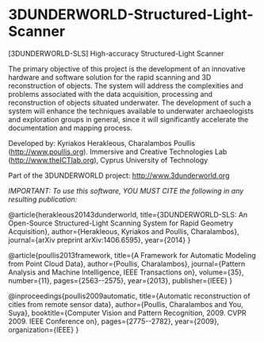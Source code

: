 3DUNDERWORLD-Structured-Light-Scanner
=====================================

[3DUNDERWORLD-SLS] High-accuracy Structured-Light Scanner

The primary objective of this project is the development of an innovative hardware and software solution for the rapid scanning and 3D reconstruction of objects. The system will address the complexities and problems associated with the data acquisition, processing and reconstruction of objects situated underwater. The development of such a system will enhance the techniques available to underwater archaeologists and exploration groups in general, since it will significantly accelerate the documentation and mapping process.

Developed by: Kyriakos Herakleous, Charalambos Poullis (http://www.poullis.org). Immersive and Creative Technologies Lab (http://www.theICTlab.org), Cyprus University of Technology

Part of the 3DUNDERWORLD project: http://www.3dunderworld.org

*IMPORTANT: To use this software, YOU MUST CITE the following in any resulting publication:*

@article{herakleous20143dunderworld,
  title={3DUNDERWORLD-SLS: An Open-Source Structured-Light Scanning System for Rapid Geometry Acquisition},
  author={Herakleous, Kyriakos and Poullis, Charalambos},
  journal={arXiv preprint arXiv:1406.6595},
  year={2014}
}

@article{poullis2013framework,
  title={A Framework for Automatic Modeling from Point Cloud Data},
  author={Poullis, Charalambos},
  journal={Pattern Analysis and Machine Intelligence, IEEE Transactions on},
  volume={35},
  number={11},
  pages={2563--2575},
  year={2013},
  publisher={IEEE}
}

@inproceedings{poullis2009automatic,
  title={Automatic reconstruction of cities from remote sensor data},
  author={Poullis, Charalambos and You, Suya},
  booktitle={Computer Vision and Pattern Recognition, 2009. CVPR 2009. IEEE Conference on},
  pages={2775--2782},
  year={2009},
  organization={IEEE}
}
